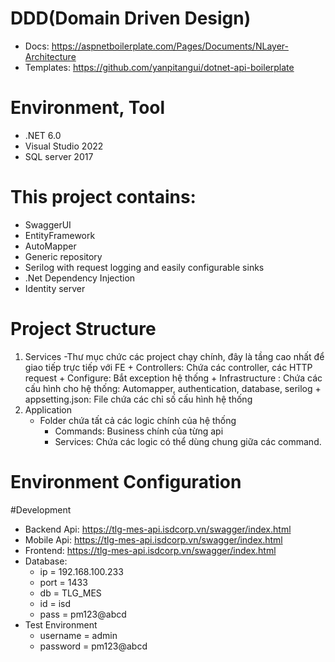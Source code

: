﻿# DDD(Domain Driven Design)
- Docs: https://aspnetboilerplate.com/Pages/Documents/NLayer-Architecture
- Templates: https://github.com/yanpitangui/dotnet-api-boilerplate

# Environment, Tool
- .NET 6.0
- Visual Studio 2022
- SQL server 2017

# This project contains:
- SwaggerUI
- EntityFramework
- AutoMapper
- Generic repository
- Serilog with request logging and easily configurable sinks
- .Net Dependency Injection
- Identity server

# Project Structure
1. Services
	-Thư mục chức các project chạy chính, đây là tầng cao nhất để giao tiếp trực tiếp với FE
		+ Controllers: Chứa các controller, các HTTP request
		+ Configure: Bắt exception hệ thống
		+ Infrastructure : Chứa các cấu hình cho hệ thống: Automapper, authentication, database, serilog
		+ appsetting.json: File chứa các chỉ số cấu hình hệ thống
2. Application
	- Folder chứa tất cả các logic chính của hệ thống
		+ Commands: Business chính của từng api
		+ Services: Chứa các logic có thể dùng chung giữa các command.

# Environment Configuration
#Development
- Backend Api: https://tlg-mes-api.isdcorp.vn/swagger/index.html
- Mobile Api: https://tlg-mes-api.isdcorp.vn/swagger/index.html
- Frontend: https://tlg-mes-api.isdcorp.vn/swagger/index.html
- Database:
	+ ip = 192.168.100.233
	+ port = 1433
	+ db = TLG_MES
	+ id = isd
	+ pass = pm123@abcd
- Test Environment
	+ username = admin
	+ password = pm123@abcd